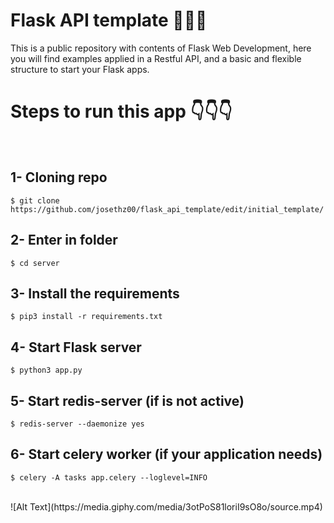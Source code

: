 # Flask API template 🤯🤯🤯
This is a public repository with contents of Flask Web Development, here you will find examples applied in a Restful API, and a basic and flexible structure to start your Flask apps.
<br />
<h1>Steps to run this app 👇👇👇</h1>
<br />

1- Cloning repo
-----------------------------------

```
$ git clone https://github.com/josethz00/flask_api_template/edit/initial_template/
```

2- Enter in folder
-----------------------------------

```
$ cd server
```

3- Install the requirements
-----------------------------------

```
$ pip3 install -r requirements.txt
```

4- Start Flask server
-----------------------------------

```
$ python3 app.py
```

5- Start redis-server (if is not active)
-----------------------------------
```
$ redis-server --daemonize yes
```

6- Start celery worker (if your application needs)
-----------------------------------

```
$ celery -A tasks app.celery --loglevel=INFO
```
<br />
![Alt Text](https://media.giphy.com/media/3otPoS81loriI9sO8o/source.mp4)
